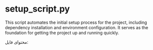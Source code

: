 # setup_script.py
This script automates the initial setup process for the project, including dependency installation and environment configuration. It serves as the foundation for getting the project up and running quickly.

محتوای فایل:
